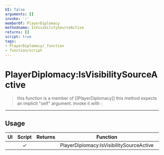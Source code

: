 ```yaml
---
UI: false
arguments: []
invoke: ':'
memberOf: PlayerDiplomacy
methodname: IsVisibilitySourceActive
returns: []
script: true
tags:
- PlayerDiplomacy/_function
- function/script
---
```

# PlayerDiplomacy:IsVisibilitySourceActive
> this function is a member of [[PlayerDiplomacy]]
> this method expects an implicit "self" argument. invoke it with `:`
-----
## Usage
|  UI | Script | Returns | Function | Arguments |
|:---:|:------:|-------:|:--------:|:---------|
| |✓||PlayerDiplomacy:IsVisibilitySourceActive||
